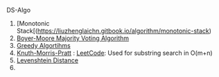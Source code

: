 DS-Algo

1. [Monotonic Stack[(https://liuzhenglaichn.gitbook.io/algorithm/monotonic-stack)
2. [Boyer-Moore Majority Voting Algorithm](https://www.geeksforgeeks.org/boyer-moore-majority-voting-algorithm/)
3. [Greedy Algortihms](https://www.geeksforgeeks.org/greedy-algorithms/?ref=gcse)
4. [Knuth-Morris-Pratt](https://en.wikipedia.org/wiki/Knuth–Morris–Pratt_algorithm) : [LeetCode](https://leetcode.com/problems/implement-strstr/): Used for substring search in O(m+n)
5. [Levenshtein Distance](https://www.techiedelight.com/levenshtein-distance-edit-distance-problem/)
6. 
